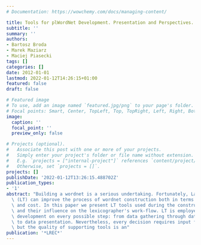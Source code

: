 ```yaml
---
# Documentation: https://wowchemy.com/docs/managing-content/

title: Tools for plWordNet Development. Presentation and Perspectives.
subtitle: ''
summary: ''
authors:
- Bartosz Broda
- Marek Maziarz
- Maciej Piasecki
tags: []
categories: []
date: 2012-01-01
lastmod: 2022-01-12T14:26:15+01:00
featured: false
draft: false

# Featured image
# To use, add an image named `featured.jpg/png` to your page's folder.
# Focal points: Smart, Center, TopLeft, Top, TopRight, Left, Right, BottomLeft, Bottom, BottomRight.
image:
  caption: ''
  focal_point: ''
  preview_only: false

# Projects (optional).
#   Associate this post with one or more of your projects.
#   Simply enter your project's folder or file name without extension.
#   E.g. `projects = ["internal-project"]` references `content/project/deep-learning/index.md`.
#   Otherwise, set `projects = []`.
projects: []
publishDate: '2022-01-12T13:26:15.488702Z'
publication_types:
- '1'
abstract: "Building a wordnet is a serious undertaking. Fortunately, Language Technology\
  \ (LT) can improve the process of wordnet construction both in terms of quality\
  \ and cost. In this paper we present LT tools used during the construction of plWordNet\
  \ and their influence on the lexicographer's work-flow. LT is employed in plWordNet\
  \ development on every possible step: from data gathering through data analysis\
  \ to data presentation. Nevertheless, every decision requires input from the lexicographer,\
  \ but the quality of supporting tools is an"
publication: '*LREC*'
---
```

